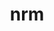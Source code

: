 ---
title: "nrm"
layout: cache
categories: [package, develop]
meta: {"compilers": ["gcc@11.4.0", "gcc@9.4.0", "none"], "num_specs": 46, "num_specs_by_stack": {"e4s": 13, "e4s-neoverse-v2": 14, "e4s-neoverse_v1": 3, "e4s-oneapi": 15, "e4s-power": 1, "root": 46}, "oss": ["ubuntu20.04", "ubuntu22.04"], "platforms": ["linux"], "stacks": ["e4s", "e4s-neoverse-v2", "e4s-neoverse_v1", "e4s-oneapi", "e4s-power", "root"], "targets": ["neoverse_v1", "neoverse_v2", "ppc64le", "x86_64_v3"], "versions": ["0.1.0"]}
spec_details: [{"compiler": "none", "hash": "2ezdvu47pzkqvmiqh6ia2emtd42t6kbp", "os": "ubuntu22.04", "platform": "linux", "size": "-", "stacks": ["e4s", "root"], "target": "x86_64_v3", "variants": ["build_system=python_pip"], "versions": ["0.1.0"]}, {"compiler": "none", "hash": "42aaeo4eest2ekvw4ljjriusm5lr2cnk", "os": "ubuntu22.04", "platform": "linux", "size": "-", "stacks": ["e4s-oneapi", "root"], "target": "x86_64_v3", "variants": ["build_system=python_pip"], "versions": ["0.1.0"]}, {"compiler": "none", "hash": "54te7ctgrjnojn63wwewbpqys6bvewve", "os": "ubuntu22.04", "platform": "linux", "size": "-", "stacks": ["e4s-oneapi", "root"], "target": "x86_64_v3", "variants": ["build_system=python_pip"], "versions": ["0.1.0"]}, {"compiler": "none", "hash": "5diesfhg4idtgdt46t7l22lvi6y4gfq4", "os": "ubuntu22.04", "platform": "linux", "size": "-", "stacks": ["e4s-neoverse-v2", "root"], "target": "neoverse_v2", "variants": ["build_system=python_pip"], "versions": ["0.1.0"]}, {"compiler": "gcc@11.4.0", "hash": "6gp3m7r4dkp2xdknrn36fnonrahqacgz", "os": "ubuntu22.04", "platform": "linux", "size": "-", "stacks": ["e4s-neoverse_v1", "root"], "target": "neoverse_v1", "variants": ["build_system=python_pip"], "versions": ["0.1.0"]}, {"compiler": "gcc@9.4.0", "hash": "6r5s36hxz2q3t7qgkr7vzdq7pxbn7m7h", "os": "ubuntu20.04", "platform": "linux", "size": "-", "stacks": ["e4s-power", "root"], "target": "ppc64le", "variants": ["build_system=python_pip"], "versions": ["0.1.0"]}, {"compiler": "none", "hash": "6xqjlughwnrzsjxo6awidphnb2bqa5y6", "os": "ubuntu22.04", "platform": "linux", "size": "-", "stacks": ["e4s-neoverse-v2", "root"], "target": "neoverse_v2", "variants": ["build_system=python_pip"], "versions": ["0.1.0"]}, {"compiler": "none", "hash": "7cbq6pnytjcxptv3nlmsvdxfuqttozgc", "os": "ubuntu22.04", "platform": "linux", "size": "-", "stacks": ["e4s-oneapi", "root"], "target": "x86_64_v3", "variants": ["build_system=python_pip"], "versions": ["0.1.0"]}, {"compiler": "none", "hash": "7o2tjmakc4k4eahnevzymcai6qvhqcen", "os": "ubuntu22.04", "platform": "linux", "size": "-", "stacks": ["e4s-oneapi", "root"], "target": "x86_64_v3", "variants": ["build_system=python_pip"], "versions": ["0.1.0"]}, {"compiler": "none", "hash": "agz4u5i27t7dtxbcm7bykecclhx6qaia", "os": "ubuntu22.04", "platform": "linux", "size": "-", "stacks": ["e4s-oneapi", "root"], "target": "x86_64_v3", "variants": ["build_system=python_pip"], "versions": ["0.1.0"]}, {"compiler": "none", "hash": "auimt63tmvh4puddm4rdgfpo7kyrztfl", "os": "ubuntu22.04", "platform": "linux", "size": "-", "stacks": ["e4s-neoverse-v2", "root"], "target": "neoverse_v2", "variants": ["build_system=python_pip"], "versions": ["0.1.0"]}, {"compiler": "none", "hash": "bkjx5vp2uu6yuvwmkyegb3zp3cz6h66k", "os": "ubuntu22.04", "platform": "linux", "size": "-", "stacks": ["e4s", "root"], "target": "x86_64_v3", "variants": ["build_system=python_pip"], "versions": ["0.1.0"]}, {"compiler": "none", "hash": "dqtknq6d4jxe3j6r2s6ikdonp5vysc36", "os": "ubuntu22.04", "platform": "linux", "size": "-", "stacks": ["e4s", "root"], "target": "x86_64_v3", "variants": ["build_system=python_pip"], "versions": ["0.1.0"]}, {"compiler": "none", "hash": "e55oifrjdf7anyrodh353sxa7jowsp4w", "os": "ubuntu22.04", "platform": "linux", "size": "-", "stacks": ["e4s-neoverse-v2", "root"], "target": "neoverse_v2", "variants": ["build_system=python_pip"], "versions": ["0.1.0"]}, {"compiler": "none", "hash": "fgfdseu6vh5fmnjfvgov64gdgovmtaz2", "os": "ubuntu22.04", "platform": "linux", "size": "-", "stacks": ["e4s-neoverse-v2", "root"], "target": "neoverse_v2", "variants": ["build_system=python_pip"], "versions": ["0.1.0"]}, {"compiler": "none", "hash": "fnrkhfe7cgoaa3qteq6f5ilr6oq3b3yu", "os": "ubuntu22.04", "platform": "linux", "size": "-", "stacks": ["e4s", "root"], "target": "x86_64_v3", "variants": ["build_system=python_pip"], "versions": ["0.1.0"]}, {"compiler": "none", "hash": "ggc2hqljmjlwtuvpanrydiatcoqnxnpy", "os": "ubuntu22.04", "platform": "linux", "size": "-", "stacks": ["e4s-oneapi", "root"], "target": "x86_64_v3", "variants": ["build_system=python_pip"], "versions": ["0.1.0"]}, {"compiler": "none", "hash": "gs5vzji3fga24insh47jvgpb652fwxyl", "os": "ubuntu22.04", "platform": "linux", "size": "-", "stacks": ["e4s-neoverse-v2", "root"], "target": "neoverse_v2", "variants": ["build_system=python_pip"], "versions": ["0.1.0"]}, {"compiler": "none", "hash": "hnjplkzme6cjcz4ifisel5rdxg7lbt3q", "os": "ubuntu22.04", "platform": "linux", "size": "-", "stacks": ["e4s-oneapi", "root"], "target": "x86_64_v3", "variants": ["build_system=python_pip"], "versions": ["0.1.0"]}, {"compiler": "none", "hash": "i6wnqej44lquzc5zswx7vrjxamvuugfu", "os": "ubuntu22.04", "platform": "linux", "size": "-", "stacks": ["e4s-neoverse-v2", "root"], "target": "neoverse_v2", "variants": ["build_system=python_pip"], "versions": ["0.1.0"]}, {"compiler": "none", "hash": "iiwnaqra6o7w322mzv3x4sq6kms6jadn", "os": "ubuntu22.04", "platform": "linux", "size": "-", "stacks": ["e4s", "root"], "target": "x86_64_v3", "variants": ["build_system=python_pip"], "versions": ["0.1.0"]}, {"compiler": "none", "hash": "ipkiyl3qq4r7mwhxpzu3eley6vifrmzv", "os": "ubuntu22.04", "platform": "linux", "size": "-", "stacks": ["e4s", "root"], "target": "x86_64_v3", "variants": ["build_system=python_pip"], "versions": ["0.1.0"]}, {"compiler": "gcc@11.4.0", "hash": "iy64fxmdg5o34tbijwkriawqfdbiltur", "os": "ubuntu22.04", "platform": "linux", "size": "-", "stacks": ["e4s-neoverse_v1", "root"], "target": "neoverse_v1", "variants": ["build_system=python_pip"], "versions": ["0.1.0"]}, {"compiler": "none", "hash": "jdj5hhydg4khbuzymeevjs4n5sqkszjn", "os": "ubuntu22.04", "platform": "linux", "size": "-", "stacks": ["e4s", "root"], "target": "x86_64_v3", "variants": ["build_system=python_pip"], "versions": ["0.1.0"]}, {"compiler": "gcc@11.4.0", "hash": "jm7kcoxdclldu3okbtvzc3kpkeselrrm", "os": "ubuntu22.04", "platform": "linux", "size": "-", "stacks": ["e4s-neoverse_v1", "root"], "target": "neoverse_v1", "variants": ["build_system=python_pip"], "versions": ["0.1.0"]}, {"compiler": "none", "hash": "lgdd5xotehmcnlefx3xd7k2xuwoumrue", "os": "ubuntu22.04", "platform": "linux", "size": "-", "stacks": ["e4s-neoverse-v2", "root"], "target": "neoverse_v2", "variants": ["build_system=python_pip"], "versions": ["0.1.0"]}, {"compiler": "none", "hash": "liupohgyxhi4r6yx5j5lncznsouvgeqb", "os": "ubuntu22.04", "platform": "linux", "size": "-", "stacks": ["e4s-oneapi", "root"], "target": "x86_64_v3", "variants": ["build_system=python_pip"], "versions": ["0.1.0"]}, {"compiler": "none", "hash": "m7yx76ywdb4y4lddcr5bt5mu56tp5k7g", "os": "ubuntu22.04", "platform": "linux", "size": "-", "stacks": ["e4s", "root"], "target": "x86_64_v3", "variants": ["build_system=python_pip"], "versions": ["0.1.0"]}, {"compiler": "none", "hash": "mnr3dzubzahzeapvy5nb325ueb2oi7dk", "os": "ubuntu22.04", "platform": "linux", "size": "-", "stacks": ["e4s-oneapi", "root"], "target": "x86_64_v3", "variants": ["build_system=python_pip"], "versions": ["0.1.0"]}, {"compiler": "none", "hash": "ohvdhblgihebzfbmghyuznxdyztbta52", "os": "ubuntu22.04", "platform": "linux", "size": "-", "stacks": ["e4s", "root"], "target": "x86_64_v3", "variants": ["build_system=python_pip"], "versions": ["0.1.0"]}, {"compiler": "none", "hash": "p4qwfr4dcd5j6oxdrmyckoaopxmaxqpc", "os": "ubuntu22.04", "platform": "linux", "size": "-", "stacks": ["e4s-oneapi", "root"], "target": "x86_64_v3", "variants": ["build_system=python_pip"], "versions": ["0.1.0"]}, {"compiler": "none", "hash": "pf37kzhmdlpvmdujtq5diyge7cc5l33v", "os": "ubuntu22.04", "platform": "linux", "size": "-", "stacks": ["e4s-oneapi", "root"], "target": "x86_64_v3", "variants": ["build_system=python_pip"], "versions": ["0.1.0"]}, {"compiler": "none", "hash": "pfshzv6g4uyp34iu3adk5ts7g5vjwuat", "os": "ubuntu22.04", "platform": "linux", "size": "-", "stacks": ["e4s-neoverse-v2", "root"], "target": "neoverse_v2", "variants": ["build_system=python_pip"], "versions": ["0.1.0"]}, {"compiler": "none", "hash": "pfztwf7zpzjntte2dkdayt347iniglei", "os": "ubuntu22.04", "platform": "linux", "size": "-", "stacks": ["e4s-neoverse-v2", "root"], "target": "neoverse_v2", "variants": ["build_system=python_pip"], "versions": ["0.1.0"]}, {"compiler": "none", "hash": "ppdn7lh5oot3dcb7ty72rqjqtwcokk7b", "os": "ubuntu22.04", "platform": "linux", "size": "-", "stacks": ["e4s", "root"], "target": "x86_64_v3", "variants": ["build_system=python_pip"], "versions": ["0.1.0"]}, {"compiler": "none", "hash": "qdip26cvbrvy6djngopcilshsjqp2sxl", "os": "ubuntu22.04", "platform": "linux", "size": "-", "stacks": ["e4s", "root"], "target": "x86_64_v3", "variants": ["build_system=python_pip"], "versions": ["0.1.0"]}, {"compiler": "none", "hash": "qtvwdzxlntjube3nob5oyupoq4roh3ha", "os": "ubuntu22.04", "platform": "linux", "size": "-", "stacks": ["e4s-neoverse-v2", "root"], "target": "neoverse_v2", "variants": ["build_system=python_pip"], "versions": ["0.1.0"]}, {"compiler": "none", "hash": "r6slh3jinxfog2y7v247rwxe3cbrq7zo", "os": "ubuntu22.04", "platform": "linux", "size": "-", "stacks": ["e4s-neoverse-v2", "root"], "target": "neoverse_v2", "variants": ["build_system=python_pip"], "versions": ["0.1.0"]}, {"compiler": "none", "hash": "ssbjnghdnmicpu6dxnxhcec2xj3qq6zp", "os": "ubuntu22.04", "platform": "linux", "size": "-", "stacks": ["e4s-oneapi", "root"], "target": "x86_64_v3", "variants": ["build_system=python_pip"], "versions": ["0.1.0"]}, {"compiler": "none", "hash": "utql6tvte4htb52cyrx725sx5gvsabpc", "os": "ubuntu22.04", "platform": "linux", "size": "-", "stacks": ["e4s-oneapi", "root"], "target": "x86_64_v3", "variants": ["build_system=python_pip"], "versions": ["0.1.0"]}, {"compiler": "none", "hash": "uxsg7eij54a2ocsrusgmbq6otbjdvhhq", "os": "ubuntu22.04", "platform": "linux", "size": "-", "stacks": ["e4s", "root"], "target": "x86_64_v3", "variants": ["build_system=python_pip"], "versions": ["0.1.0"]}, {"compiler": "none", "hash": "wdb7rzlvbxiohodyp4enf4ojsepcigzl", "os": "ubuntu22.04", "platform": "linux", "size": "-", "stacks": ["e4s", "root"], "target": "x86_64_v3", "variants": ["build_system=python_pip"], "versions": ["0.1.0"]}, {"compiler": "none", "hash": "whoorie2dqgrvh6zjamk2gwwbdjtfpie", "os": "ubuntu22.04", "platform": "linux", "size": "-", "stacks": ["e4s-oneapi", "root"], "target": "x86_64_v3", "variants": ["build_system=python_pip"], "versions": ["0.1.0"]}, {"compiler": "none", "hash": "x4eb25wygrlcs2mmo7uzufgxgcd62lss", "os": "ubuntu22.04", "platform": "linux", "size": "-", "stacks": ["e4s-neoverse-v2", "root"], "target": "neoverse_v2", "variants": ["build_system=python_pip"], "versions": ["0.1.0"]}, {"compiler": "none", "hash": "x73zw5z2aobozyewvkqpkce2i5ae3v6x", "os": "ubuntu22.04", "platform": "linux", "size": "-", "stacks": ["e4s-oneapi", "root"], "target": "x86_64_v3", "variants": ["build_system=python_pip"], "versions": ["0.1.0"]}, {"compiler": "none", "hash": "zqilnvj7auo475lk4gccp24k4zwmg7zu", "os": "ubuntu22.04", "platform": "linux", "size": "-", "stacks": ["e4s-neoverse-v2", "root"], "target": "neoverse_v2", "variants": ["build_system=python_pip"], "versions": ["0.1.0"]}]
---